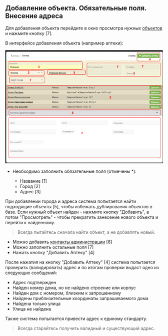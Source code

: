 ## Добавление объекта. Обязательные поля. Внесение адреса

Для добавления объекта перейдите в окно просмотра нужных [объектов](database-object.md) и нажмите кнопку [7].

В интерфейсе добавления объекта (например аптеки): 

![](../images/database-object-add.png)

- Необходимо заполнить обязательные поля (отмечены *):

  - Название [1]
  - Город [2]
  - Адрес [3]
  
При добавлении города и адреса система попытается найти подходящие объекты [5], чтобы избежать дублирования объектов в базе.
Если нужный объект найден - нажмите кнопку "Добавить", а потом "Просмотреть" - чтобы прекратить занесение нового объекта и перейти к найденному.

> Всегда пытайтесь сначала найти объект, а не добавлять новый.

- Можно добавить [контакты администрации](database-object-contact.md) [6]  
- Можно заполнить остальные поля [7]
- Нажать кнопку "Добавить Аптеку" [4]

После нажатия на кнопку "Добавить Аптеку" [4] система попытается проверить (валидировать) адрес и по итогам проверки выдаст одно из следующих сообщений:
 
- Адрес подтвержден
- Найден номер дома, но не найдено строение или корпус
- Найден дом с номером, близким к запрошенному
- Найдены приблизительные координаты запрашиваемого дома
- Найдена только улица
- Улица не найдена

Также система попытается привести адрес к единому стандарту.

> Всегда старайтесь получить валидный и существующий адрес.
